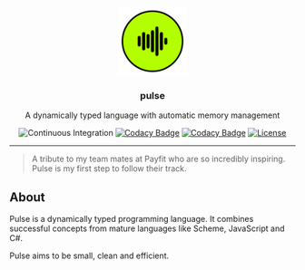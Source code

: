 <p align="center">
  <a href="" rel="noopener">
 <img width="120" src="assets/icons/repo-logo.svg" alt="Pulse language"></a>
</p>

<h3 align="center" style="font-weight:bold">pulse</h3>

<p align="center"> A dynamically typed language with automatic memory management </p>

<div align="center">

  ![Continuous Integration](https://github.com/PulsarBlow/Pulse/workflows/Continuous%20Integration/badge.svg)
  [![Codacy Badge](https://app.codacy.com/project/badge/Grade/ce19d9bed4a64236885f25e8e469a3ec)](https://www.codacy.com/gh/PulsarBlow/Pulse/dashboard?utm_source=github.com&amp;utm_medium=referral&amp;utm_content=PulsarBlow/Pulse&amp;utm_campaign=Badge_Grade)
  [![Codacy Badge](https://app.codacy.com/project/badge/Coverage/ce19d9bed4a64236885f25e8e469a3ec)](https://www.codacy.com/gh/PulsarBlow/Pulse/dashboard?utm_source=github.com&utm_medium=referral&utm_content=PulsarBlow/Pulse&utm_campaign=Badge_Coverage)
  [![License](https://img.shields.io/badge/license-MIT-blue.svg)](/LICENSE)

</div>

---

> A tribute to my team mates at Payfit who are so incredibly inspiring. Pulse is my first step to follow their track.

## About <a name="about"></a>

Pulse is a dynamically typed programming language. It combines successful concepts from mature languages like Scheme, JavaScript and C#.

Pulse aims to be small, clean and efficient.
